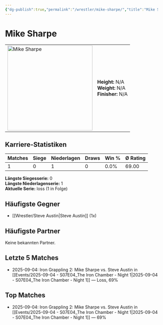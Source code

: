 ```yaml
---
{"dg-publish":true,"permalink":"/wrestler/mike-sharpe/","title":"Mike Sharpe","tags":["wrestler"],"noteIcon":""}
---
```



# Mike Sharpe

<table>
        <tr>
        <td><img src="https://github.com/CptSpaulding1980/choke-slam-wrestling/releases/download/images/Mike_Sharpe.png" width="280" alt="Mike Sharpe"></td>
        <td>
        <b>Height:</b> N/A<br>
        <b>Weight:</b> N/A<br>
        <b>Finisher:</b> N/A<br>
        </td>
        </tr>
        </table>
        

## Karriere-Statistiken

| Matches | Siege | Niederlagen | Draws | Win % | Ø Rating |
|---------|-------|-------------|-------|-------|-----------|
| 1 | 0 | 1 | 0 | 0.0% | 69.00 |

**Längste Siegesserie:** 0<br>**Längste Niederlagenserie:** 1<br>**Aktuelle Serie:** loss (1 in Folge)


## Häufigste Gegner
- [[Wrestler/Steve Austin\|Steve Austin]] (1x)

## Häufigste Partner
Keine bekannten Partner.

## Letzte 5 Matches
- 2025-09-04: Iron Grappling 2: Mike Sharpe vs. Steve Austin in [[Events/2025-09-04 - S07E04_The Iron Chamber - Night 1\|2025-09-04 - S07E04_The Iron Chamber - Night 1]] — Loss, 69%

## Top Matches
- 2025-09-04: Iron Grappling 2: Mike Sharpe vs. Steve Austin in [[Events/2025-09-04 - S07E04_The Iron Chamber - Night 1\|2025-09-04 - S07E04_The Iron Chamber - Night 1]] — 69%
